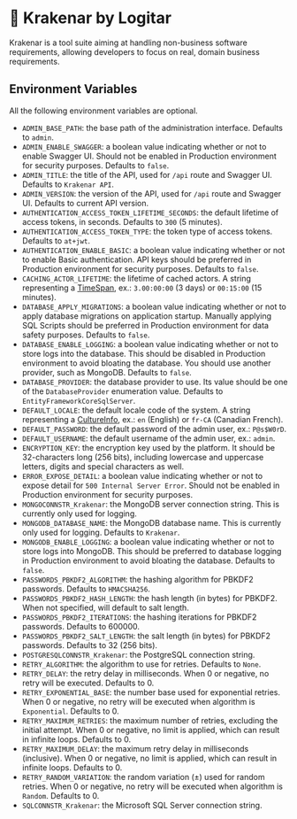 ﻿# 🐙 Krakenar by Logitar

Krakenar is a tool suite aiming at handling non-business software requirements, allowing developers to focus on real, domain business requirements.

## Environment Variables

All the following environment variables are optional.

- `ADMIN_BASE_PATH`: the base path of the administration interface. Defaults to `admin`.
- `ADMIN_ENABLE_SWAGGER`: a boolean value indicating whether or not to enable Swagger UI. Should not be enabled in Production environment for security purposes. Defaults to `false`.
- `ADMIN_TITLE`: the title of the API, used for `/api` route and Swagger UI. Defaults to `Krakenar API`.
- `ADMIN_VERSION`: the version of the API, used for `/api` route and Swagger UI. Defaults to current API version.
- `AUTHENTICATION_ACCESS_TOKEN_LIFETIME_SECONDS`: the default lifetime of access tokens, in seconds. Defaults to `300` (5 minutes).
- `AUTHENTICATION_ACCESS_TOKEN_TYPE`: the token type of access tokens. Defaults to `at+jwt`.
- `AUTHENTICATION_ENABLE_BASIC`: a boolean value indicating whether or not to enable Basic authentication. API keys should be preferred in Production environment for security purposes. Defaults to `false`.
- `CACHING_ACTOR_LIFETIME`: the lifetime of cached actors. A string representing a [TimeSpan](https://learn.microsoft.com/en-us/dotnet/api/system.timespan?view=net-9.0), ex.: `3.00:00:00` (3 days) or `00:15:00` (15 minutes).
- `DATABASE_APPLY_MIGRATIONS`: a boolean value indicating whether or not to apply database migrations on application startup. Manually applying SQL Scripts should be preferred in Production environment for data safety purposes. Defaults to `false`.
- `DATABASE_ENABLE_LOGGING`: a boolean value indicating whether or not to store logs into the database. This should be disabled in Production environment to avoid bloating the database. You should use another provider, such as MongoDB. Defaults to `false`.
- `DATABASE_PROVIDER`: the database provider to use. Its value should be one of the `DatabaseProvider` enumeration value. Defaults to `EntityFrameworkCoreSqlServer`.
- `DEFAULT_LOCALE`: the default locale code of the system. A string representing a [CultureInfo](https://learn.microsoft.com/en-us/dotnet/api/system.globalization.cultureinfo?view=net-9.0), ex.: `en` (English) or `fr-CA` (Canadian French).
- `DEFAULT_PASSWORD`: the default password of the admin user, ex.: `P@s$W0rD`.
- `DEFAULT_USERNAME`: the default username of the admin user, ex.: `admin`.
- `ENCRYPTION_KEY`: the encryption key used by the platform. It should be 32-characters long (256 bits), including lowercase and uppercase letters, digits and special characters as well.
- `ERROR_EXPOSE_DETAIL`: a boolean value indicating whether or not to expose detail for `500 Internal Server Error`. Should not be enabled in Production environment for security purposes.
- `MONGOCONNSTR_Krakenar`: the MongoDB server connection string. This is currently only used for logging.
- `MONGODB_DATABASE_NAME`: the MongoDB database name. This is currently only used for logging. Defaults to `Krakenar`.
- `MONGODB_ENABLE_LOGGING`: a boolean value indicating whether or not to store logs into MongoDB. This should be preferred to database logging in Production environment to avoid bloating the database. Defaults to `false`.
- `PASSWORDS_PBKDF2_ALGORITHM`: the hashing algorithm for PBKDF2 passwords. Defaults to `HMACSHA256`.
- `PASSWORDS_PBKDF2_HASH_LENGTH`: the hash length (in bytes) for PBKDF2. When not specified, will default to salt length.
- `PASSWORDS_PBKDF2_ITERATIONS`: the hashing iterations for PBKDF2 passwords. Defaults to 600000.
- `PASSWORDS_PBKDF2_SALT_LENGTH`: the salt length (in bytes) for PBKDF2 passwords. Defaults to 32 (256 bits).
- `POSTGRESQLCONNSTR_Krakenar`: the PostgreSQL connection string.
- `RETRY_ALGORITHM`: the algorithm to use for retries. Defaults to `None`.
- `RETRY_DELAY`: the retry delay in milliseconds. When 0 or negative, no retry will be executed. Defaults to 0.
- `RETRY_EXPONENTIAL_BASE`: the number base used for exponential retries. When 0 or negative, no retry will be executed when algorithm is `Exponential`. Defaults to 0.
- `RETRY_MAXIMUM_RETRIES`: the maximum number of retries, excluding the initial attempt. When 0 or negative, no limit is applied, which can result in infinite loops. Defaults to 0.
- `RETRY_MAXIMUM_DELAY`: the maximum retry delay in milliseconds (inclusive). When 0 or negative, no limit is applied, which can result in infinite loops. Defaults to 0.
- `RETRY_RANDOM_VARIATION`: the random variation (±) used for random retries. When 0 or negative, no retry will be executed when algorithm is `Random`. Defaults to 0.
- `SQLCONNSTR_Krakenar`: the Microsoft SQL Server connection string.
